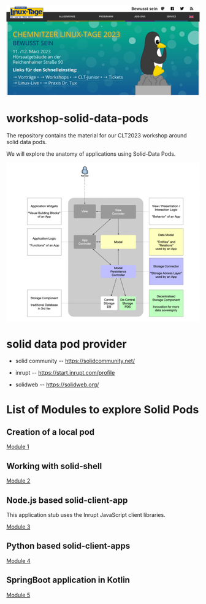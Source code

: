 
![docs/img.png](docs/img.png)

# workshop-solid-data-pods

The repository contains the material for our CLT2023 workshop around solid data pods.

We will explore the anatomy of applications using Solid-Data Pods.

![docs/image-2023-03-08-14-51-01-190.png](docs/image-2023-03-08-14-51-01-190.png)

# solid data pod provider

- solid community -- https://solidcommunity.net/

- inrupt -- https://start.inrupt.com/profile

- solidweb -- https://solidweb.org/

# List of Modules to explore Solid Pods

## Creation of a local pod
[Module 1](module-1/README.md)

## Working with solid-shell
[Module 2](module-2/README.md)

## Node.js based solid-client-app
This application stub uses the Inrupt JavaScript client libraries.

[Module 3](module-3/README.md)

## Python based solid-client-apps
[Module 4](module-4/README.md)

## SpringBoot application in Kotlin
[Module 5](module-5/README.md)

